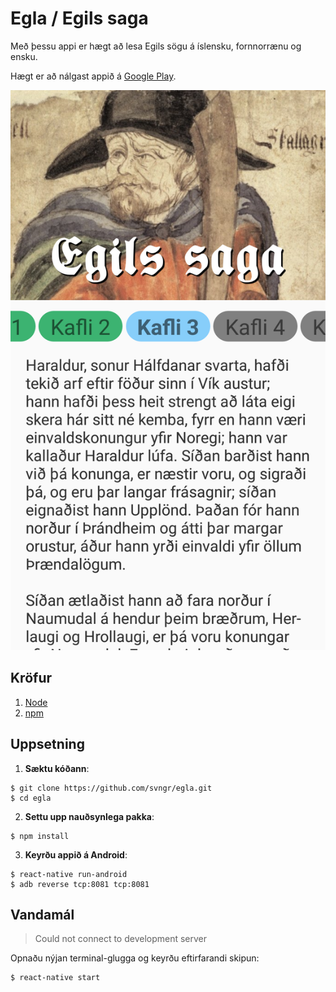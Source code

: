 # Egla / Egils saga

Með þessu appi er hægt að lesa Egils sögu á íslensku, fornnorrænu og ensku.

Hægt er að nálgast appið á [Google Play](https://play.google.com/store/apps/details?id=com.egla).

<img src=".github/screenshot.png" width="540">

## Kröfur

1. [Node](https://nodejs.org/)
2. [npm](https://npmjs.com/)

## Uppsetning

1. **Sæktu kóðann**:

  ```
  $ git clone https://github.com/svngr/egla.git
  $ cd egla
  ```

2. **Settu upp nauðsynlega pakka**:

  ```
  $ npm install
  ```

3. **Keyrðu appið á Android**:

  ```
  $ react-native run-android
  $ adb reverse tcp:8081 tcp:8081
  ```

## Vandamál

> Could not connect to development server

Opnaðu nýjan terminal-glugga og keyrðu eftirfarandi skipun:

  ```
  $ react-native start
  ```
